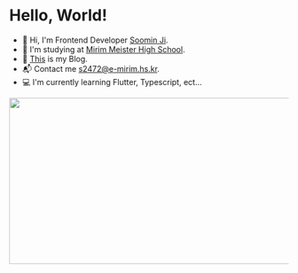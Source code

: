<h1 align="left">Hello, World!</h1>

  - 🤗 Hi, I'm Frontend Developer [Soomin Ji](https://instagram.com/cuzurmyhabit).
  - 🏫 I'm studying at [Mirim Meister High School](https://www.e-mirim.hs.kr/main.do).
  - 📑 [This](https://velog.io/@cuzurmyhabit/posts) is my Blog.
  - 📬 Contact me [s2472@e-mirim.hs.kr](mailto:s2472@e-mirim.hs.kr).
  - 💻 I'm currently learning Flutter, Typescript, ect...
    
<a href="https://www.gitanimals.org/en_US?utm_medium=image&utm_source=cuzurmyhabit&utm_content=farm">
<img
  src="https://render.gitanimals.org/farms/cuzurmyhabit"
  width="600"
  height="300"
/>
</a>
